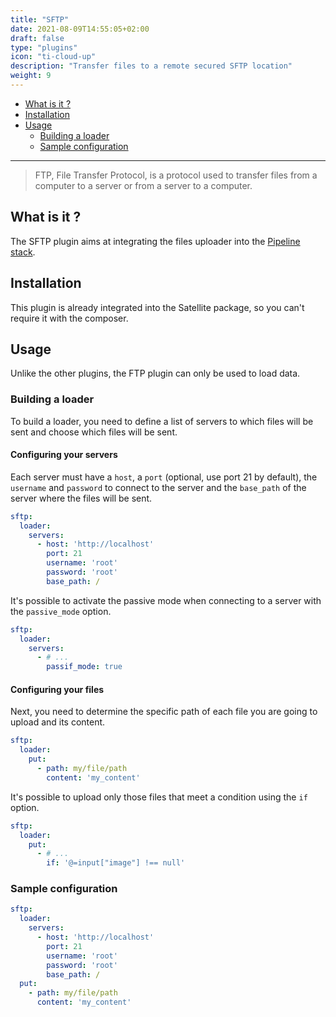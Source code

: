 ```yaml
---
title: "SFTP"
date: 2021-08-09T14:55:05+02:00
draft: false
type: "plugins"
icon: "ti-cloud-up"
description: "Transfer files to a remote secured SFTP location"
weight: 9
---
```


- [What is it ?](#what-is-it-)
- [Installation](#installation)
- [Usage](#usage)
    - [Building a loader](#building-a-loader)
    - [Sample configuration](#sample-configuration)
---

> FTP, File Transfer Protocol, is a protocol used to transfer files from a computer to a server or from a server to a 
> computer.

## What is it ?

The SFTP plugin aims at integrating the files uploader into the [Pipeline stack](https://github.com/php-etl/pipeline).

## Installation

This plugin is already integrated into the Satellite package, so you can't require it with the composer.

## Usage

Unlike the other plugins, the FTP plugin can only be used to load data.

### Building a loader

To build a loader, you need to define a list of servers to which files will be sent and choose which files will be sent.

#### Configuring your servers

Each server must have a `host`, a `port` (optional, use port 21 by default), the `username` and `password` to connect to the 
server and the `base_path` of the server where the files will be sent. 

```yaml
sftp:
  loader:
    servers:
      - host: 'http://localhost'
        port: 21
        username: 'root'
        password: 'root' 
        base_path: /
```

It's possible to activate the passive mode when connecting to a server with the `passive_mode` option.

```yaml
sftp:
  loader:
    servers:
      - # ...
        passif_mode: true
```

#### Configuring your files

Next, you need to determine the specific path of each file you are going to upload and its content.

```yaml
sftp:
  loader:
    put:
      - path: my/file/path
        content: 'my_content'
```

It's possible to upload only those files that meet a condition using the `if` option.
 
```yaml
sftp:
  loader:
    put:
      - # ...
        if: '@=input["image"] !== null'
```

### Sample configuration

```yaml
sftp:
  loader:
    servers:
      - host: 'http://localhost'
        port: 21
        username: 'root'
        password: 'root' 
        base_path: /
  put:
    - path: my/file/path
      content: 'my_content'
```
